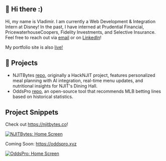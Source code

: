 ## 👋 Hi there :)
Hi, my name is Vladimir. I am currently a Web Development & Integration Intern at Disney! In the past, I have interned at Prudential Financial, PricewaterhouseCoopers, Fidelity Investments, and Selective Insurance. Feel free to reach out via [email](mailto:vg377@njit.edu) or on [LinkedIn](https://www.linkedin.com/in/vladimir-gutierrez/)!

My portfolio site is also [live!](https://vladimirgutierrez.dev)

## 🌱 Projects
* NJITBytes [repo](https://github.com/jll38/njitbytes), originally a HackNJIT project, features personalized meal planning with AI integration, real-time menu updates, and nutritional insights for NJIT's Dining Hall.
* OddsPro [repo](https://github.com/Vladimir-G4/OddsPro), an open-source tool that recommends MLB betting lines based on historical statistics.

## Project Snippets

Check out https://njitbytes.co!

[![NJITBytes: Home Screen](https://github.com/Vladimir-G4/Vladimir-G4/assets/17418847/2078e654-f1ee-49e0-adbb-b3b4b2b48d5a)]([https://njitbytes.co)

Coming Soon: https://oddspro.xyz

[![OddsPro: Home Screen](https://github.com/Vladimir-G4/Vladimir-G4/assets/17418847/1beb7084-8bc6-4be7-95fe-a5ac1d4b55f2)](https://github.com/Vladimir-G4/OddsPro)
